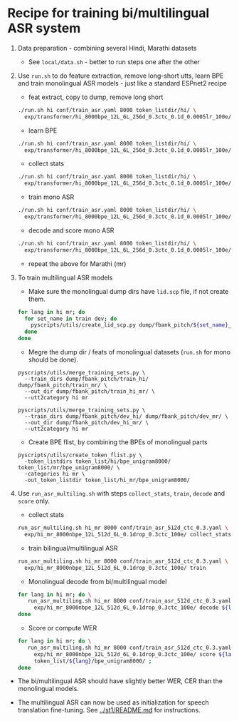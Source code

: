 
# Recipe for training bi/multilingual ASR system

1. Data preparation - combining several Hindi, Marathi datasets

    - See `local/data.sh` - better to run steps one after the other

2. Use `run.sh` to do feature extraction, remove long-short utts, learn BPE
   and train monolingual ASR models - just like a standard ESPnet2 recipe

    - feat extract, copy to dump, remove long short

    ```bash
    ./run.sh hi conf/train_asr.yaml 8000 token_listdir/hi/ \
      exp/transformer/hi_8000bpe_12L_6L_256d_0.3ctc_0.1d_0.0005lr_100e/ 2 4
    ```

    - learn BPE

    ```bash
    ./run.sh hi conf/train_asr.yaml 8000 token_listdir/hi/ \
      exp/transformer/hi_8000bpe_12L_6L_256d_0.3ctc_0.1d_0.0005lr_100e/ 5 5
    ```

    - collect stats

    ```bash
    ./run.sh hi conf/train_asr.yaml 8000 token_listdir/hi/ \
      exp/transformer/hi_8000bpe_12L_6L_256d_0.3ctc_0.1d_0.0005lr_100e/ 10 10
    ```

    - train mono ASR

    ```bash
    ./run.sh hi conf/train_asr.yaml 8000 token_listdir/hi/ \
      exp/transformer/hi_8000bpe_12L_6L_256d_0.3ctc_0.1d_0.0005lr_100e/ 11 11
    ```

    - decode and score mono ASR

    ```bash
    ./run.sh hi conf/train_asr.yaml 8000 token_listdir/hi/ \
      exp/transformer/hi_8000bpe_12L_6L_256d_0.3ctc_0.1d_0.0005lr_100e/ 12 13
    ```

    - repeat the above for Marathi (mr)

3. To train multilingual ASR models

    - Make sure the monolingual dump dirs have `lid.scp` file, if not create them.

    ```bash
    for lang in hi mr; do
      for set_name in train dev; do
        pyscripts/utils/create_lid_scp.py dump/fbank_pitch/${set_name}_${lang}/utt2dur ${lang} ;
      done
    done
    ```

    - Megre the dump dir / feats of monolingual datasets (`run.sh` for mono should be done).

    ```python3
    pyscripts/utils/merge_training_sets.py \
      --train_dirs dump/fbank_pitch/train_hi/ dump/fbank_pitch/train_mr/ \
      --out_dir dump/fbank_pitch/train_hi_mr/ \
      --utt2category hi mr
    ```

    ```python3
    pyscripts/utils/merge_training_sets.py \
      --train_dirs dump/fbank_pitch/dev_hi/ dump/fbank_pitch/dev_mr/ \
      --out_dir dump/fbank_pitch/dev_hi_mr/ \
      --utt2category hi mr
    ```

    - Create BPE flist, by combining the BPEs of monolingual parts

    ```python3
    pyscripts/utils/create_token_flist.py \
      -token_listdirs token_list/hi/bpe_unigram8000/ token_list/mr/bpe_unigram8000/ \
      -categories hi mr \
      -out_token_listdir token_list/hi_mr/bpe_unigram8000/
    ```

4. Use `run_asr_multiling.sh` with steps `collect_stats`, `train`, `decode` and `score` only.

    - collect stats

   ```bash
   run_asr_multiling.sh hi_mr 8000 conf/train_asr_512d_ctc_0.3.yaml \
     exp/hi_mr_8000nbpe_12L_512d_6L_0.1drop_0.3ctc_100e/ collect_stats
   ```

   - train bilingual/multilingual ASR

   ```bash
   run_asr_multiling.sh hi_mr 8000 conf/train_asr_512d_ctc_0.3.yaml \
     exp/hi_mr_8000nbpe_12L_512d_6L_0.1drop_0.3ctc_100e/ train
   ```

   - Monolingual decode from bi/multilingual model

   ```bash
   for lang in hi mr; do \
      run_asr_multiling.sh hi_mr 8000 conf/train_asr_512d_ctc_0.3.yaml \
        exp/hi_mr_8000nbpe_12L_512d_6L_0.1drop_0.3ctc_100e/ decode ${lang} ; \
   done
   ```

   - Score or compute WER

   ```bash
   for lang in hi mr; do \
      run_asr_multiling.sh hi_mr 8000 conf/train_asr_512d_ctc_0.3.yaml \
        exp/hi_mr_8000nbpe_12L_512d_6L_0.1drop_0.3ctc_100e/ score ${lang} \
        token_list/${lang}/bpe_unigram8000/ ;
   done
   ```

- The bi/multilingual ASR should have slightly better WER, CER than the monolingual models.

- The multilingual ASR can now be used as initialization for speech translation fine-tuning. See [../st1/README.md](../st1/README.md) for instructions.

